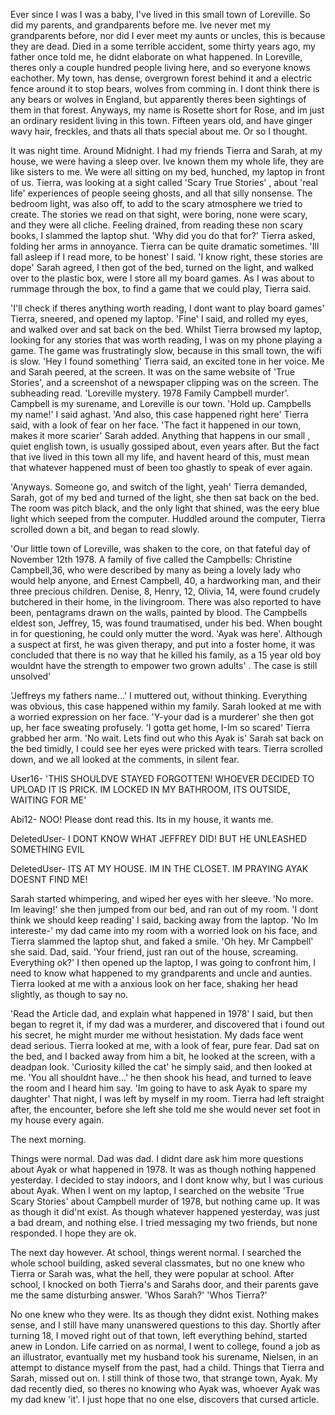 Ever since I was I was a baby, I've lived in this small town of Loreville. So did my parents, and grandparents before me. Ive never met my grandparents before, nor did I ever meet my aunts or uncles, this is because they are dead. Died in a some terrible accident, some thirty years ago, my father once told me, he didnt elaborate on what happened. In Loreville, theres only a couple hundred people living here, and so everyone knows eachother. My town, has dense, overgrown forest behind it and a electric fence around it to stop bears, wolves from comming in. I dont think there is any bears or wolves in England, but apparently theres been sightings of them in that forest. Anyways, my name is Rosette short for Rose, and im just an ordinary resident living in this town. Fifteen years old, and have ginger wavy hair, freckles, and thats all thats special about me. Or so I thought.

It was night time. Around Midnight. I had my friends Tierra and Sarah, at my house, we were having a sleep over. Ive known them my whole life,  they are like sisters to me. We were all sitting on my bed, hunched, my laptop in front of us. Tierra, was looking at a sight called 'Scary True Stories' , about 'real life' experiences of people seeing ghosts, and all that silly nonsense. The bedroom light, was also off, to add to the scary atmosphere we tried to create. The stories we read on that sight, were boring, none were scary, and they were all cliche. Feeling drained, from reading these non scary books, I slammed the laptop shut. 'Why did you do that for?' Tierra asked, folding her arms in annoyance. Tierra can be quite dramatic sometimes. 'Ill fall asleep if I read more, to be honest' I said. 'I know right, these stories are dope' Sarah agreed, I then got of the bed, turned on the light, and walked over to the plastic box, were I store all my board games. As  I was about to rummage through the box, to find a game that we could play, Tierra said.

'I'll check if theres anything worth reading, I dont  want to play board games' Tierra, sneered, and opened my laptop. 'Fine' I said, and rolled my eyes, and walked over and sat back on the bed. Whilst Tierra browsed my laptop, looking for any stories that was worth reading, I was on my phone playing a game. The game was frustratingly slow, because in this small town, the wifi is slow. 'Hey I found something' Tierra said, an excited tone in her voice. Me and Sarah peered, at the screen. It was on the same website of 'True Stories', and a screenshot of a newspaper clipping was on the screen. The subheading read. 'Loreville mystery. 1978 Family Campbell murder'. Campbell is my surename, and Loreville is our town. 'Hold up. Campbells my name!' I said aghast. 'And also, this case happened right here' Tierra said, with a look of fear on her face. 'The fact it happened in our town, makes it more scarier' Sarah added. Anything that happens in our small , quiet english town, is usually gossiped about, even years after. But the fact that ive lived in this town all my life, and havent heard of this, must mean that whatever happened must of been too ghastly to speak of ever again.

'Anyways. Someone go, and switch of the light, yeah' Tierra demanded, Sarah, got of my bed and turned of the light, she then sat back on the bed. The room was pitch black, and the only light that shined, was the eery blue light which seeped from the computer. Huddled around the computer, Tierra scrolled down a bit, and began to read slowly.

'Our little town of Loreville, was shaken to the core, on that fateful day of November 12th 1978. A family of five called the Campbells: Christine Campbell,36, who were described by many as being a lovely lady who would help anyone, and Ernest Campbell, 40, a hardworking man, and their three precious children. Denise, 8, Henry, 12, Olivia, 14, were found crudely butchered in their home, in the livingroom. There was also reported to have been, pentagrams drawn on the walls, painted by blood. The Campbells eldest son, Jeffrey, 15, was found traumatised, under his bed. When bought in for questioning, he could only mutter the word. 'Ayak was here'. Although a suspect at first, he was given therapy, and put into a foster home, it was concluded that there is no way that he killed his family, as a 15 year old boy wouldnt have the strength to empower two grown adults' . The case is still unsolved'

'Jeffreys my fathers name...' I muttered out, without thinking. Everything was obvious, this case happened within my family. Sarah looked at me with a worried expression on her face. 'Y-your dad is a murderer' she then got up, her face sweating profusely. 'I gotta get home, I-Im so scared' Tierra grabbed her arm. 'No wait. Lets find out who this Ayak is' Sarah sat back on the bed timidly, I could see her eyes were pricked with tears. Tierra scrolled down, and we all looked at the comments, in silent fear.

User16- 'THIS SHOULDVE STAYED FORGOTTEN! WHOEVER DECIDED TO UPLOAD IT IS PRICK. IM LOCKED IN MY BATHROOM, ITS OUTSIDE, WAITING FOR ME' 

Abi12- NOO! Please dont read this. Its in my house, it wants me.

DeletedUser- I DONT KNOW WHAT JEFFREY DID! BUT HE UNLEASHED SOMETHING EVIL

DeletedUser- ITS AT MY HOUSE. IM IN THE CLOSET. IM PRAYING AYAK DOESNT FIND ME!

Sarah started whimpering, and wiped her eyes with her sleeve. 'No more. Im leaving!' she then jumped from our bed, and ran out of my room. 'I dont think we should keep reading' I said, backing away from the laptop. 'No Im intereste-' my dad came into my room with a worried look on his face, and Tierra slammed the laptop shut, and faked a smile. 'Oh hey. Mr Campbell' she said. Dad, said. 'Your friend, just ran out of the house, screaming. Everything ok?' I then opened up the laptop, I was going to confront him, I need to know what happened to my grandparents and uncle and aunties. Tierra looked at me with a anxious look on her face, shaking her head slightly, as though to say no.

'Read the Article dad, and explain what happened in 1978' I said, but then began to regret it, if my dad was a murderer, and discovered that i found out his secret, he might murder me without hesistation. My dads face went dead serious. Tierra looked at me, with a look of fear, pure fear. Dad sat on the bed, and I backed away from him a bit, he looked at the screen, with a deadpan look. 'Curiosity killed the cat' he simply said, and then looked at me. 'You all shouldnt have...' he then shook his head, and turned to leave the room and I heard him say. 'Im going to have to ask Ayak to spare my daughter' That night, I was left by myself in my room. Tierra had left straight after, the encounter, before she left she told me she would never set foot in my house every again.

The next morning.

Things were normal. Dad was dad. I didnt dare ask him more questions about Ayak or what happened in 1978. It was as though nothing happened yesterday. I decided to stay indoors, and I dont know why, but I was curious about Ayak. When I went on my laptop, I searched on the website 'True Scary Stories' about Campbell murder of 1978, but nothing came up. It was as though it did'nt exist. As though whatever happened yesterday, was just a bad dream, and nothing else. I tried messaging my two friends, but none responded. I hope they are ok.

The next day however. At school, things werent normal. I searched the whole school building, asked several classmates, but no one knew who Tierra or Sarah was, what the hell, they were popular at school. After school, I knocked on both Tierra's and Sarahs door, and their parents gave me the same disturbing answer. 'Whos Sarah?' 'Whos Tierra?'

No one knew who they were. Its as though they didnt exist. Nothing makes sense, and I still have many unanswered questions to this day. Shortly after turning 18, I moved right out of that town, left everything behind, started anew in London. Life carried on as normal, I went to college, found a job as an illustrator, evantually met my husband took his surename, Nielsen, in an attempt to distance myself from the past, had a child. Things that Tierra and Sarah, missed out on.  I still think of those two, that strange town, Ayak. My dad recently died, so theres no knowing who Ayak was, whoever Ayak was my dad knew 'it'. I just hope that no one else, discovers that cursed article.
